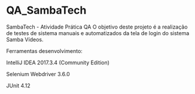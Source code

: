 # QA_SambaTech

SambaTech - Atividade Prática QA
O objetivo deste projeto é a realização de testes de sistema manuais e automatizados da tela de login do sistema Samba Vídeos.

Ferramentas desenvolvimento:

IntelliJ IDEA 2017.3.4 (Community Edition)

Selenium Webdriver 3.6.0

JUnit 4.12
